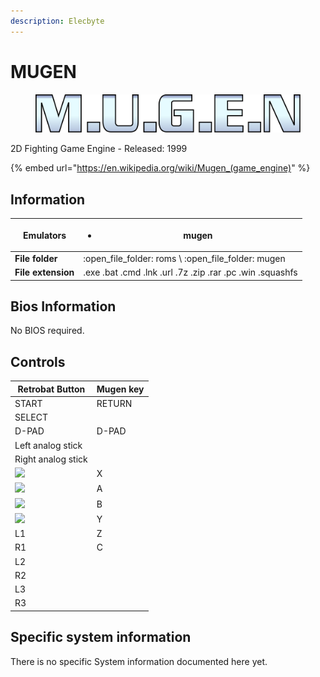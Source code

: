 ```yaml
---
description: Elecbyte
---
```


# MUGEN

<figure><img src="https://raw.githubusercontent.com/fabricecaruso/es-theme-carbon/52ff37c9e265587d006945a2ba695b5a962b3a3d/art/logos/mugen.svg" alt=""><figcaption></figcaption></figure>

2D Fighting Game Engine - Released: 1999

{% embed url="https://en.wikipedia.org/wiki/Mugen_(game_engine)" %}

## Information

| **Emulators**      | <ul><li>mugen</li></ul>                                   |
| ------------------ | --------------------------------------------------------- |
| **File folder**    | :open\_file\_folder: roms \ :open\_file\_folder: mugen    |
| **File extension** | .exe .bat .cmd .lnk .url .7z .zip .rar .pc .win .squashfs |

## Bios Information

No BIOS required.

## Controls

| Retrobat Button                                    | Mugen key |
| -------------------------------------------------- | --------- |
| START                                              | RETURN    |
| SELECT                                             |           |
| D-PAD                                              | D-PAD     |
| Left analog stick                                  |           |
| Right analog stick                                 |           |
| ![](<../../.gitbook/assets/image (2) (1) (1).png>) | X         |
| ![](<../../.gitbook/assets/image (1) (2) (1).png>) | A         |
| ![](<../../.gitbook/assets/image (4) (1).png>)     | B         |
| ![](<../../.gitbook/assets/image (3) (1) (2).png>) | Y         |
| L1                                                 | Z         |
| R1                                                 | C         |
| L2                                                 |           |
| R2                                                 |           |
| L3                                                 |           |
| R3                                                 |           |

## Specific system information

There is no specific System information documented here yet.
